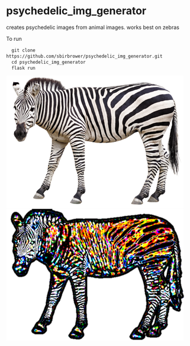 # psychedelic_img_generator
creates psychedelic images from animal images. works best on zebras

To run
```
  git clone https://github.com/sbirbrower/psychedelic_img_generator.git
  cd psychedelic_img_generator
  flask run
```

![](https://github.com/sbirbrower/psychedelic_img_generator/blob/master/img/normal_zebra.png?raw=true)
![](https://github.com/sbirbrower/psychedelic_img_generator/blob/master/img/final_zebra.png?raw=true)


  


